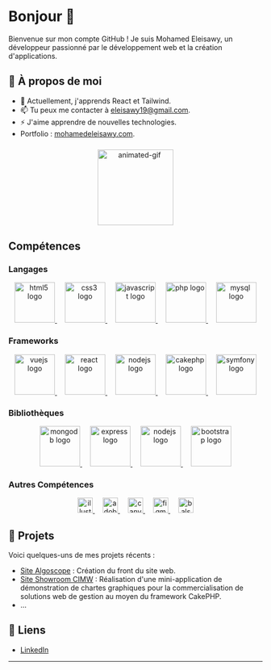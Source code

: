 # Bonjour 👋

Bienvenue sur mon compte GitHub ! Je suis Mohamed Eleisawy, un développeur passionné par le développement web et la création d'applications.

## 🚀 À propos de moi

- 🌱 Actuellement, j'apprends React et Tailwind.
- 📫 Tu peux me contacter à [eleisawy19@gmail.com](mailto:eleisawy19@gmail.com).
- ⚡ J'aime apprendre de nouvelles technologies.
- Portfolio : [mohamedeleisawy.com](https://mohamedeleisawy.com).

###

<div align="center">
  <img height="150" src="https://i.gifer.com/L6m.gif" alt="animated-gif" />
</div>

## Compétences

### Langages

<div align="center">
  <a href="https://developer.mozilla.org/en-US/docs/Web/HTML" target="_blank">
    <img src="https://cdn.jsdelivr.net/gh/devicons/devicon/icons/html5/html5-original.svg" height="80" alt="html5 logo" />
  </a>
  <img width="12" />
  
  <a href="https://developer.mozilla.org/en-US/docs/Web/CSS" target="_blank">
    <img src="https://cdn.jsdelivr.net/gh/devicons/devicon/icons/css3/css3-original.svg" height="80" alt="css3 logo" />
  </a>
  <img width="12" />
  
  <a href="https://developer.mozilla.org/en-US/docs/Web/JavaScript" target="_blank">
    <img src="https://cdn.jsdelivr.net/gh/devicons/devicon/icons/javascript/javascript-original.svg" height="80" alt="javascript logo" />
  </a>
  <img width="12" />
  
  <a href="https://www.php.net/" target="_blank">
    <img src="https://cdn.simpleicons.org/php/777BB4" height="80" alt="php logo" />
  </a>
  <img width="12" />
  
  <a href="https://www.mysql.com/" target="_blank">
    <img src="https://cdn.jsdelivr.net/gh/devicons/devicon/icons/mysql/mysql-original.svg" height="80" alt="mysql logo" />
  </a>
</div>

### Frameworks

<div align="center">
  <a href="https://vuejs.org/" target="_blank">
    <img src="https://cdn.simpleicons.org/vuedotjs/4FC08D" height="80" alt="vuejs logo" />
  </a>
  <img width="12" />
  
  <a href="https://reactjs.org/" target="_blank">
    <img src="https://cdn.jsdelivr.net/gh/devicons/devicon/icons/react/react-original.svg" height="80" alt="react logo" />
  </a>
  <img width="12" />
  
  <a href="https://nodejs.org/" target="_blank">
    <img src="https://cdn.jsdelivr.net/gh/devicons/devicon/icons/nodejs/nodejs-original.svg" height="80" alt="nodejs logo" />
  </a>
  <img width="12" />
  
  <a href="https://cakephp.org/" target="_blank">
    <img src="https://cdn.jsdelivr.net/gh/devicons/devicon/icons/cakephp/cakephp-original.svg" height="80" alt="cakephp logo" />
  </a>
  <img width="12" />
  
  <a href="https://symfony.com/" target="_blank">
    <img src="https://skillicons.dev/icons?i=symfony" height="80" alt="symfony logo" />
  </a>
</div>

### Bibliothèques

<div align="center">
  <a href="https://www.mongodb.com/" target="_blank">
    <img src="https://cdn.jsdelivr.net/gh/devicons/devicon/icons/mongodb/mongodb-original.svg" height="80" alt="mongodb logo" />
  </a>
  <img width="12" />
  
  <a href="https://expressjs.com/" target="_blank">
    <img src="https://skillicons.dev/icons?i=express" height="80" alt="express logo" />
  </a>
  <img width="12" />
  
  <a href="https://nodejs.org/" target="_blank">
    <img src="https://skillicons.dev/icons?i=nodejs" height="80" alt="nodejs logo" />
  </a>
  <img width="12" />
  
  <a href="https://getbootstrap.com/" target="_blank">
    <img src="https://skillicons.dev/icons?i=bootstrap" height="80" alt="bootstrap logo" />
  </a>
</div>

### Autres Compétences

<div align="center">
  <a href="https://www.adobe.com/products/illustrator.html" target="_blank">
    <img src="https://cdn.jsdelivr.net/gh/devicons/devicon/icons/illustrator/illustrator-plain.svg" height="30" alt="illustrator logo" />
  </a>
  <img width="12" />
  
  <a href="https://www.adobe.com/products/photoshop.html" target="_blank">
    <img src="https://skillicons.dev/icons?i=ps" height="30" alt="adobephotoshop logo" />
  </a>
  <img width="12" />
  
  <a href="https://www.canva.com/" target="_blank">
    <img src="https://cdn.simpleicons.org/canva/00C4CC" height="30" alt="canva logo" />
  </a>
  <img width="12" />
  
  <a href="https://www.figma.com/" target="_blank">
    <img src="https://skillicons.dev/icons?i=figma" height="30" alt="figma logo" />
  </a>
  <img width="12" />
  
  <a href="https://balsamiq.com/" target="_blank">
    <img src="https://pic.clubic.com/v1/images/2024553/raw" height="30" alt="balsamiq logo" />
  </a>
</div>

###

## 📂 Projets

Voici quelques-uns de mes projets récents :

- [Site Algoscope](https://algoscope.fr/FR/) : Création du front du site web.
- [Site Showroom CIMW](http://www.showroomcimw.fr/) : Réalisation d'une mini-application de démonstration de chartes graphiques pour la commercialisation de solutions web de gestion au moyen du framework CakePHP.
- ...

## 🔗 Liens

- [LinkedIn](https://www.linkedin.com/in/mohamed-eleisawy-1440b226b/)

---
